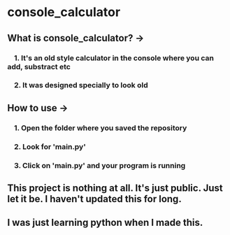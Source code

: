 # console_calculator

## What is console_calculator? ->

### &nbsp;&nbsp;&nbsp;&nbsp;1. It's an old style calculator in the console where you can add, substract etc

### &nbsp;&nbsp;&nbsp;&nbsp;2. It was designed specially to look old

## How to use ->

### &nbsp;&nbsp;&nbsp;&nbsp;1. Open the folder where you saved the repository

### &nbsp;&nbsp;&nbsp;&nbsp;2. Look for 'main.py'

### &nbsp;&nbsp;&nbsp;&nbsp;3. Click on 'main.py' and your program is running

## This project is nothing at all. It's just public. Just let it be. I haven't updated this for long. 

## I was just learning python when I made this.
